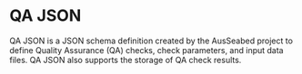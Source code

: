# QA JSON
QA JSON is a JSON schema definition created by the AusSeabed project to define Quality Assurance (QA) checks, check parameters, and input data files. QA JSON also supports the storage of QA check results.

 
